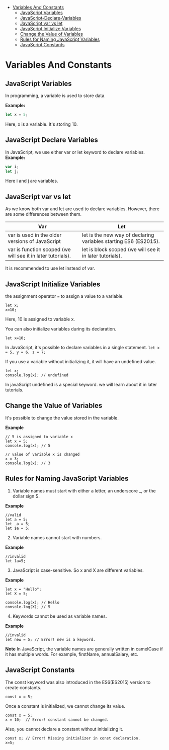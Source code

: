 - [Variables And Constants](#Variables-And-Constants)
    - [JavaScript Variables](#JavaScript-Variables)
    - [JavaScript-Declare-Variables](#JavaScript-Declare-Variables)
    - [JavaScript var vs let](#JavaScript-var-vs-let)
    - [JavaScript Initialize Variables](#JavaScript-Initialize-Variables)
    - [Change the Value of Variables](#Change-the-Value-of-Variables)
    - [Rules for Naming JavaScript Variables](#Rules-for-Naming-JavaScript-Variables)
    - [JavaScript Constants](#JavaScript-Constants)

# Variables And Constants

## JavaScript Variables

In programming, a variable is used to store data.

**Example:**

```js
let x = 5;
```
Here, x is a variable. It's storing 10.

## JavaScript Declare Variables

In JavaScript, we use either var or let keyword to declare variables.
**Example:**

```js
var i;
let j;
```
Here i and j are variables.

## JavaScript var vs let

As we know both var and let are used to declare variables. However, there are some differences between them.

| Var         | Let |
| ----------- | ------|
| var is used in the older versions of JavaScript      | let is the new way of declaring variables starting ES6 (ES2015).       |
| var is function scoped (we will see it in later tutorials).   | let is block scoped (we will see it in later tutorials).        |

It is recommended to use let instead of var.

## JavaScript Initialize Variables

the assignment operator ```=``` to assign a value to a variable.

```
let x;
x=10;
```
Here, 10 is assigned to variable x.

You can also initialize variables during its declaration.
```
let x=10;
```
In JavaScript, it's possible to declare variables in a single statement.
``` let x = 5, y = 6, z = 7; ```

If you use a variable without initializing it, it will have an undefined value.

```
let x;
console.log(x); // undefined
```

In javaScript undefined is a special keyword. we will learn about it in later tutorials.

## Change the Value of Variables

It's possible to change the value stored in the variable.

**Example**

```
// 5 is assigned to variable x
let x = 5; 
console.log(x); // 5

// value of variable x is changed
x = 3; 
console.log(x); // 3
```

## Rules for Naming JavaScript Variables

1. Variable names must start with either a letter, an underscore _, or the dollar sign $.

**Example**
```
//valid
let a = 5;
let _a = 5;
let $a = 5;
```

2. Variable names cannot start with numbers.

**Example**
```
//invalid
let 1a=5;
```

3. JavaScript is case-sensitive. So x and X are different variables.

**Example**
```
let x = "Hello";
let X = 5;

console.log(x); // Hello
console.log(X); // 5
```

4. Keywords cannot be used as variable names. 

**Example**

```
//invalid
let new = 5; // Error! new is a keyword.
```
**Note**
In JavaScript, the variable names are generally written in camelCase if it has multiple words. For example, firstName, annualSalary, etc.

## JavaScript Constants

The const keyword was also introduced in the ES6(ES2015) version to create constants.
```
const x = 5;
```
Once a constant is initialized, we cannot change its value.
```
const x = 5;
x = 10;  // Error! constant cannot be changed.
```
Also, you cannot declare a constant without initializing it.
```
const x; // Error! Missing initializer in const declaration.
x=5; 
```



